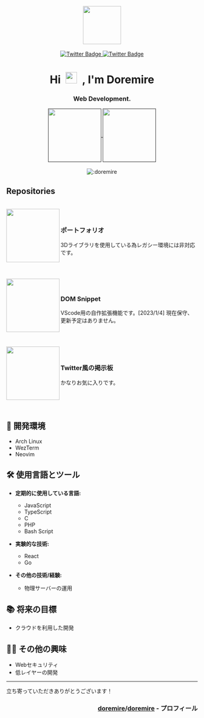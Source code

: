 
<br>

<div id="header" align="center"> <!-- main -->
<img src="icon.gif" width="100" height="100"/>

<br>

<br>

<div id="badges">
<a href="https://twitter.com/doremire0">
<img src="https://img.shields.io/badge/Twitter-1da1f2?style=for-the-badge&logo=twitter&logoColor=white" alt="Twitter Badge"/>
</a>
<a href="">
<img src="https://img.shields.io/badge/Discord-7289da?style=for-the-badge&logo=discord&logoColor=white" alt="Twitter Badge"/>
</a>
</div>
<img src="https://komarev.com/ghpvc/?username=doremire&style=flat-square&color=blue" alt=""/>
<h1>
Hi&nbsp;
<img src="https://media.giphy.com/media/hvRJCLFzcasrR4ia7z/giphy.gif" width="30px"/>
&nbsp;, I'm Doremire
</h1>
<h3>Web Development.</h3>
<div> <!-- status -->
<a href="">
    <img height="140px" align="center" src="https://github-readme-stats.vercel.app/api?username=doremire&layout=compact&theme=transparent&hide_border=true&hide=contribs,prs&count_private=true" />
</a>
<a href="">
    <img height="140px" align="center" src="https://github-readme-stats.vercel.app/api/top-langs/?username=doremire&layout=compact&theme=transparent&hide_border=true&count_private=true" />
</a>
</div> <!-- status -->

<br>

<img src="https://count.getloli.com/get/@:doremire?theme=rule34" alt=":doremire" />
</div> <!-- main::center -->

<h2>Repositories</h2>

<br>

<div align="center">　<!-- repository::center -->
<a href="https://github.com/doremire/Portfolio">
    <img height="140px" align="left" src="https://github-readme-stats.vercel.app/api/pin/?username=doremire&repo=Portfolio&layout=compact&theme=transparent&hide_border=true&count_private=true" />
</a>
<h3 align="left">ポートフォリオ</h3>
<p align="left">3Dライブラリを使用している為レガシー環境には非対応です。</p>
<h1></h1>
</div>　<!-- repository::center -->
<!-- =================================================== -->
<div align="center">　<!-- repository::center -->
<a href="https://github.com/doremire/domsnippet">
    <img height="140px" align="left" src="https://github-readme-stats.vercel.app/api/pin/?username=doremire&repo=domsnippet&layout=compact&theme=transparent&hide_border=true&count_private=true" />
</a>
<h3 align="left">DOM Snippet</h3>
<p align="left">VScode用の自作拡張機能です。[2023/1/4] 現在保守、更新予定はありません。</p>
<h1></h1>
</div>　<!-- repository::center -->
<!-- =================================================== -->
<div align="center">　<!-- repository::center -->
<a href="https://github.com/doremire/twitter_style_bbs">
    <img height="140px" align="left" src="https://github-readme-stats.vercel.app/api/pin/?username=doremire&repo=twitter_style_bbs&layout=compact&theme=transparent&hide_border=true&count_private=true" />
</a>
<h3 align="left">Twitter風の掲示板</h3>
<p align="left">かなりお気に入りです。</p>
<h1></h1>
</div>　<!-- repository::center -->
<!-- =================================================== -->

## 🌴 開発環境
- Arch Linux
- WezTerm
- Neovim

## 🛠️ 使用言語とツール

- **定期的に使用している言語:**
    - JavaScript
    - TypeScript
    - C
    - PHP
    - Bash Script
- **実験的な技術:**
    - React
    - Go

- **その他の技術/経験:**
    - 物理サーバーの運用

## 📚 将来の目標
- クラウドを利用した開発


## 🕵️‍♂️ その他の興味

- Webセキュリティ
- 低レイヤーの開発

---

立ち寄っていただきありがとうございます！

<h3 align="right"><a href="https://github.com/doremire/">doremire</a>/<a href="https://github.com/doremire/doremire">doremire</a> - プロフィール</h3>

<!-- **doremire/doremire** is a ✨ _special_ ✨ repository because its `README.md` (this file) appears on your GitHub profile.
Here are some ideas to get you started:
- 🔭 I’m currently working on ...
- 🌱 I’m currently learning ...
- 👯 I’m looking to collaborate on ...
- 🤔 I’m looking for help with ...
- 💬 Ask me about ...
- 📫 How to reach me: ...
- 😄 Pronouns: ...
- ⚡ Fun fact: ... -->

